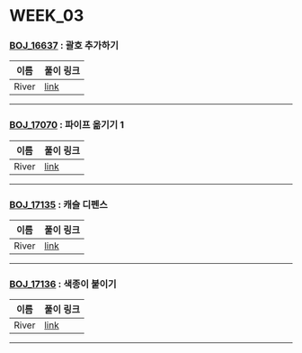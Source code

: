 # WEEK_03

### [BOJ_16637](https://boj.kr/16637) : 괄호 추가하기

|이름|풀이 링크|
|--|--|
|River| [link](BOJ_16637/River.java)
---


### [BOJ_17070](https://boj.kr/17070) : 파이프 옮기기 1

|이름|풀이 링크|
|--|--|
|River| [link](BOJ_17070/River.java)
---


### [BOJ_17135](https://boj.kr/17135) : 캐슬 디펜스

|이름|풀이 링크|
|--|--|
|River| [link](BOJ_17135/River.java)
---


### [BOJ_17136](https://boj.kr/17136) : 색종이 붙이기

|이름|풀이 링크|
|--|--|
|River| [link](BOJ_17136/River.java)
---
